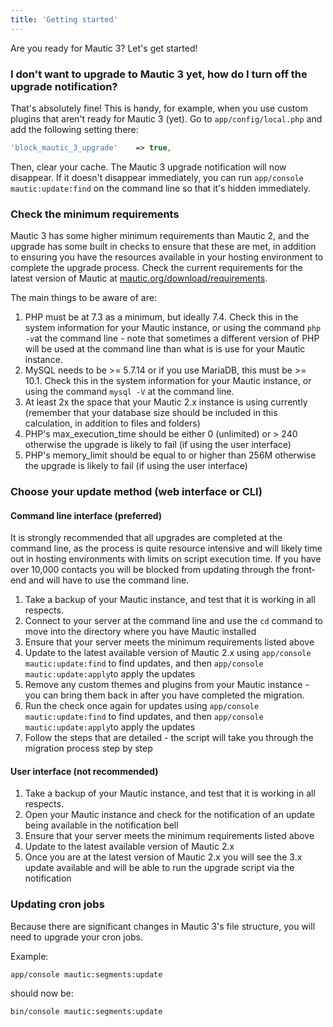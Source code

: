 ```yaml
---
title: 'Getting started'
---
```


Are you ready for Mautic 3? Let's get started!

### I don't want to upgrade to Mautic 3 yet, how do I turn off the upgrade notification?
That's absolutely fine! This is handy, for example, when you use custom plugins that aren't ready for Mautic 3 (yet). Go to `app/config/local.php` and add the following setting there:

```PHP
'block_mautic_3_upgrade'    => true,
```

Then, clear your cache. The Mautic 3 upgrade notification will now disappear. If it doesn't disappear immediately, you can run `app/console mautic:update:find` on the command line so that it's hidden immediately.

### Check the minimum requirements

Mautic 3 has some higher minimum requirements than Mautic 2, and the upgrade has some built in checks to ensure that these are met, in addition to ensuring you have the resources available in your hosting environment to complete the upgrade process. Check the current requirements for the latest version of Mautic at [mautic.org/download/requirements][requirements].  

The main things to be aware of are:

1. PHP must be at 7.3 as a minimum, but ideally 7.4. Check this in the system information for your Mautic instance, or using the command `php -v`at the command line - note that sometimes a different version of PHP will be used at the command line than what is is use for your Mautic instance.
2. MySQL needs to be >= 5.7.14 or if you use MariaDB, this must be >= 10.1. Check this in the system information for your Mautic instance, or using the command `mysql -V` at the command line.
3. At least 2x the space that your Mautic 2.x instance is using currently (remember that your database size should be included in this calculation, in addition to files and folders)
4. PHP's max_execution_time should be either 0 (unlimited) or > 240 otherwise the upgrade is likely to fail (if using the user interface)
5. PHP's memory_limit should be equal to or higher than 256M otherwise the upgrade is likely to fail (if using the user interface)

### Choose your update method (web interface or CLI)

#### Command line interface (preferred)

It is strongly recommended that all upgrades are completed at the command line, as the process is quite resource intensive and will likely time out in hosting environments with limits on script execution time. If you have over 10,000 contacts you will be blocked from updating through the front-end and will have to use the command line.

1. Take a backup of your Mautic instance, and test that it is working in all respects. 
2. Connect to your server at the command line and use the `cd` command to move into the directory where you have Mautic installed
3. Ensure that your server meets the minimum requirements listed above
4. Update to the latest available version of Mautic 2.x using `app/console mautic:update:find` to find updates, and then `app/console mautic:update:apply`to apply the updates
5. Remove any custom themes and plugins from your Mautic instance - you can bring them back in after you have completed the migration. 
6. Run the check once again for updates using `app/console mautic:update:find` to find updates, and then `app/console mautic:update:apply`to apply the updates
7. Follow the steps that are detailed - the script will take you through the migration process step by step

#### User interface (not recommended)
1. Take a backup of your Mautic instance, and test that it is working in all respects. 
2. Open your Mautic instance and check for the notification of an update being available in the notification bell
3. Ensure that your server meets the minimum requirements listed above
4. Update to the latest available version of Mautic 2.x
5. Once you are at the latest version of Mautic 2.x you will see the 3.x update available and will be able to run the upgrade script via the notification

### Updating cron jobs
Because there are significant changes in Mautic 3's file structure, you will need to upgrade your cron jobs.

Example:

`app/console mautic:segments:update`

should now be:

`bin/console mautic:segments:update`



[requirements]: <https://mautic.org/download/requirements>
